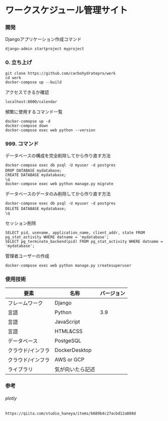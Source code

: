 # ワークスケジュール管理サイト

### 開発
Djangoアプリケーション作成コマンド
```text
django-admin startproject myproject
```
### 0. 立ち上げ
```text
git clone https://github.com/carbohydratepro/work
cd work
docker-compose up --build
```
アクセスできるか確認
```text
localhost:8000/calendar
```
頻繁に使用するコマンド一覧
```text
docker-comopse up -d
docker-compose down
docker-compose exec web python --version
```

### 999. コマンド
データベースの構成を完全削除してから作り直す方法
```text
docker-compose exec db psql -U myuser -d postgres
DROP DATABASE mydatabase;　
CREATE DATABASE mydatabase;
\q
docker-compose exec web python manage.py migrate
```

データベースのデータのみ削除してから作り直す方法
```text
docker-compose exec db psql -U myuser -d postgres
DELETE DATABASE mydatabase;　
\q
```

セッション削除
```text
SELECT pid, usename, application_name, client_addr, state FROM pg_stat_activity WHERE datname = 'mydatabase';
SELECT pg_terminate_backend(pid) FROM pg_stat_activity WHERE datname = 'mydatabase';
```

管理者ユーザーの作成
```text
docker-compose exec web python manage.py createsuperuser
```

### 使用技術
   | 要素 | 名称 | バージョン |
   |---|---|---|
   | フレームワーク | Django |  |
   | 言語 | Python | 3.9 |
   | 言語 | JavaScript |  |
   | 言語 | HTML&CSS |  |
   | データベース | PostgeSQL |  |
   | クラウド/インフラ | DockerDesktop |  |
   | クラウド/インフラ | AWS or GCP |  |
   | ライブラリ | 気が向いたら記述 |  |
   
### 参考
###### plotly
```text
https://qiita.com/studio_haneya/items/b689b4c27acbd12a888d
```
